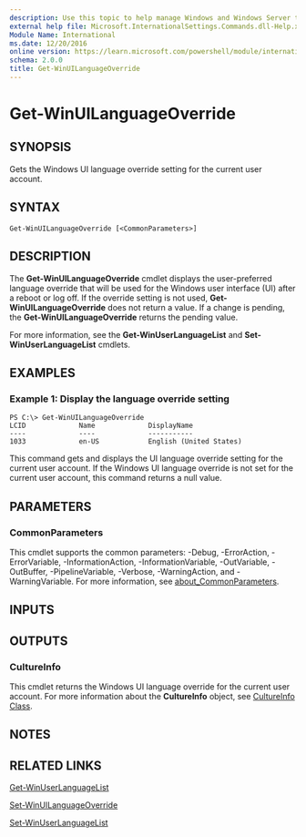```yaml
---
description: Use this topic to help manage Windows and Windows Server technologies with Windows PowerShell.
external help file: Microsoft.InternationalSettings.Commands.dll-Help.xml
Module Name: International
ms.date: 12/20/2016
online version: https://learn.microsoft.com/powershell/module/international/get-winuilanguageoverride?view=windowsserver2022-ps&wt.mc_id=ps-gethelp
schema: 2.0.0
title: Get-WinUILanguageOverride
---
```


# Get-WinUILanguageOverride

## SYNOPSIS
Gets the Windows UI language override setting for the current user account.

## SYNTAX

```
Get-WinUILanguageOverride [<CommonParameters>]
```

## DESCRIPTION
The **Get-WinUILanguageOverride** cmdlet displays the user-preferred language override that will be used for the Windows user interface (UI) after a reboot or log off. If the override setting is not used, **Get-WinUILanguageOverride** does not return a value. If a change is pending, the **Get-WinUILanguageOverride** returns the pending value.

For more information, see the **Get-WinUserLanguageList** and **Set-WinUserLanguageList** cmdlets.

## EXAMPLES

### Example 1: Display the language override setting
```
PS C:\> Get-WinUILanguageOverride
LCID             Name             DisplayName                                                                        
----             ----             -----------                                                                        
1033             en-US            English (United States)
```

This command gets and displays the UI language override setting for the current user account.
If the Windows UI language override is not set for the current user account, this command returns a null value.

## PARAMETERS

### CommonParameters
This cmdlet supports the common parameters: -Debug, -ErrorAction, -ErrorVariable, -InformationAction, -InformationVariable, -OutVariable, -OutBuffer, -PipelineVariable, -Verbose, -WarningAction, and -WarningVariable. For more information, see [about_CommonParameters](https://go.microsoft.com/fwlink/?LinkID=113216).

## INPUTS

## OUTPUTS

### CultureInfo
This cmdlet returns the Windows UI language override for the current user account.
For more information about the **CultureInfo** object, see [CultureInfo Class](https://go.microsoft.com/fwlink/?LinkID=242306).

## NOTES

## RELATED LINKS

[Get-WinUserLanguageList](./Get-WinUserLanguageList.md)

[Set-WinUILanguageOverride](./Set-WinUILanguageOverride.md)

[Set-WinUserLanguageList](./Set-WinUserLanguageList.md)

